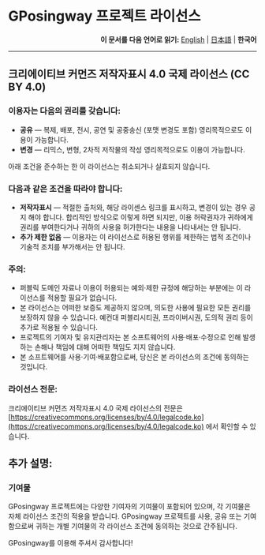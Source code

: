 # GPosingway 프로젝트 라이선스

<div align="right">
  <b>이 문서를 다음 언어로 읽기:</b>
  <a href="./license.md">English</a> | 
  <a href="./license.ja.md">日本語</a> | 
  <b>한국어</b> 
</div>

---

## 크리에이티브 커먼즈 저작자표시 4.0 국제 라이선스 (CC BY 4.0)

### 이용자는 다음의 권리를 갖습니다:

- **공유** — 복제, 배포, 전시, 공연 및 공중송신 (포맷 변경도 포함) 영리목적으로도 이용이 가능합니다.
- **변경** — 리믹스, 변형, 2차적 저작물의 작성 영리목적으로도 이용이 가능합니다.

아래 조건을 준수하는 한 이 라이선스는 취소되거나 실효되지 않습니다.

### 다음과 같은 조건을 따라야 합니다:

- **저작자표시** — 적절한 출처와, 해당 라이센스 링크를 표시하고, 변경이 있는 경우 공지 해야 합니다. 합리적인 방식으로 이렇게 하면 되지만, 이용 허락권자가 귀하에게 권리를 부여한다거나 귀하의 사용을 허가한다는 내용을 나타내서는 안 됩니다.
- **추가 제한 없음** — 이용자는 이 라이선스로 허용된 행위를 제한하는 법적 조건이나 기술적 조치를 부가해서는 안 됩니다.

### 주의:

- 퍼블릭 도메인 자료나 이용이 허용되는 예외‧제한 규정에 해당하는 부분에는 이 라이선스를 적용할 필요가 없습니다.
- 본 라이선스는 어떠한 보증도 제공하지 않으며, 의도한 사용에 필요한 모든 권리를 보장하지 않을 수 있습니다. 예컨대 퍼블리시티권, 프라이버시권, 도의적 권리 등이 추가로 적용될 수 있습니다.
- 프로젝트의 기여자 및 유지관리자는 본 소프트웨어의 사용·배포·수정으로 인해 발생하는 손해나 책임에 대해 어떠한 책임도 지지 않습니다.
- 본 소프트웨어를 사용·기여·배포함으로써, 당신은 본 라이선스의 조건에 동의하는 것입니다.

### 라이선스 전문:

크리에이티브 커먼즈 저작자표시 4.0 국제 라이선스의 전문은 [https://creativecommons.org/licenses/by/4.0/legalcode.ko](https://creativecommons.org/licenses/by/4.0/legalcode.ko) 에서 확인할 수 있습니다.

## 추가 설명:

### 기여물

GPosingway 프로젝트에는 다양한 기여자의 기여물이 포함되어 있으며, 각 기여물은 자체 라이선스 조건의 적용을 받습니다. GPosingway 프로젝트를 사용, 공유 또는 기여함으로써 귀하는 개별 기여물의 각 라이선스 조건에 동의하는 것으로 간주됩니다.

GPosingway를 이용해 주셔서 감사합니다!
